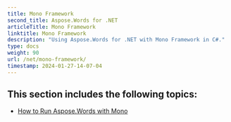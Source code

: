 ```yaml
---
title: Mono Framework
second_title: Aspose.Words for .NET
articleTitle: Mono Framework
linktitle: Mono Framework
description: "Using Aspose.Words for .NET with Mono Framework in C#."
type: docs
weight: 90
url: /net/mono-framework/
timestamp: 2024-01-27-14-07-04
---
```


## This section includes the following topics: 

- [How to Run Aspose.Words with Mono](/words/net/how-to-run-aspose-words-with-mono/)
